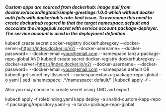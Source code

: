***Custom apps are sourced from dockerhub: image pull from docker.io/accordingtoali/simple-greetings:1.0.0 which without docker auth fails with dockerhub's rate-limit issue. To overcome this need to create dockurhub regcred in that the target namespace:default and accociate the imagepull secret with service account:package-deployer. The service account is used in the deployment definition.***

kubectl create secret docker-registry dockerhubregkey --docker-server=https://index.docker.io/v2/ --docker-username=<dockerhub username> --docker-password=<dockerhubpassword> --docker-email=your@email.com --namespace tanzu-package-repo-global
AND
kubectl create secret docker-registry dockerhubregkey --docker-server=https://index.docker.io/v2/ --docker-username=<dockerhub username> --docker-password=<dockerhubpassword> --docker-email=your@email.com --namespace default
OR
kubectl get secret my-tlssecret --namespace=tanzu-package-repo-global -o yaml | sed 's/namespace: .*/namespace: default/' | kubectl apply -f -


Also you may choose to create secret using TMC and export.


kubectl apply -f rolebinding.yaml
kapp deploy -a anahid-custom-kapp-repo -f packaging/repository.yaml -y -n tanzu-package-repo-global